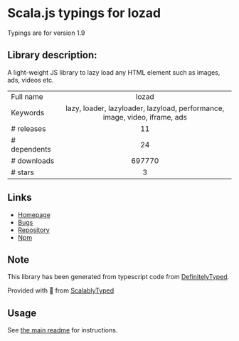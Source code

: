 
# Scala.js typings for lozad

Typings are for version 1.9

## Library description:
A light-weight JS library to lazy load any HTML element such as images, ads, videos etc.

|                    |                 |
| ------------------ | :-------------: |
| Full name          | lozad |
| Keywords           | lazy, loader, lazyloader, lazyload, performance, image, video, iframe, ads |
| # releases         | 11 |
| # dependents       | 24 |
| # downloads        | 697770 |
| # stars            | 3 |

## Links
- [Homepage](https://github.com/ApoorvSaxena/lozad.js)
- [Bugs](https://github.com/ApoorvSaxena/lozad.js/issues)
- [Repository](https://github.com/ApoorvSaxena/lozad.js)
- [Npm](https://www.npmjs.com/package/lozad)
    


## Note
This library has been generated from typescript code from [DefinitelyTyped](https://definitelytyped.org).

Provided with :purple_heart: from [ScalablyTyped](https://github.com/oyvindberg/ScalablyTyped)

## Usage
See [the main readme](../../readme.md) for instructions.


